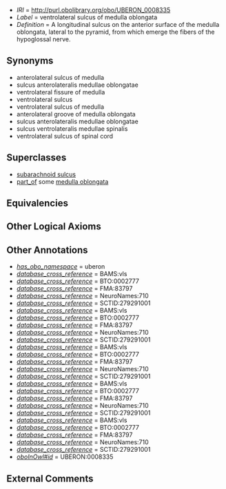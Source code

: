  * *IRI* = http://purl.obolibrary.org/obo/UBERON_0008335
 * *Label* = ventrolateral sulcus of medulla oblongata
 * *Definition* = A longitudinal sulcus on the anterior surface of the medulla oblongata, lateral to the pyramid, from which emerge the fibers of the hypoglossal nerve.

## Synonyms

 * anterolateral sulcus of medulla
 * sulcus anterolateralis medullae oblongatae
 * ventrolateral fissure of medulla
 * ventrolateral sulcus
 * ventrolateral sulcus of medulla
 * anterolateral groove of medulla oblongata
 * sulcus anterolateralis medullae oblongatae
 * sulcus ventrolateralis medullae spinalis
 * ventrolateral sulcus of spinal cord

## Superclasses

 * [subarachnoid sulcus](../../UBERON/34/UBERON_0008334.md)
 * [part_of](../../BFO/50/BFO_0000050.md) some [medulla oblongata](../../UBERON/96/UBERON_0001896.md)

## Equivalencies


## Other Logical Axioms


## Other Annotations

 * *[has_obo_namespace](../../ce/oboInOwl#hasOBONamespace.md)* = uberon
 * *[database_cross_reference](../../ef/oboInOwl#hasDbXref.md)* = BAMS:vls
 * *[database_cross_reference](../../ef/oboInOwl#hasDbXref.md)* = BTO:0002777
 * *[database_cross_reference](../../ef/oboInOwl#hasDbXref.md)* = FMA:83797
 * *[database_cross_reference](../../ef/oboInOwl#hasDbXref.md)* = NeuroNames:710
 * *[database_cross_reference](../../ef/oboInOwl#hasDbXref.md)* = SCTID:279291001
 * *[database_cross_reference](../../ef/oboInOwl#hasDbXref.md)* = BAMS:vls
 * *[database_cross_reference](../../ef/oboInOwl#hasDbXref.md)* = BTO:0002777
 * *[database_cross_reference](../../ef/oboInOwl#hasDbXref.md)* = FMA:83797
 * *[database_cross_reference](../../ef/oboInOwl#hasDbXref.md)* = NeuroNames:710
 * *[database_cross_reference](../../ef/oboInOwl#hasDbXref.md)* = SCTID:279291001
 * *[database_cross_reference](../../ef/oboInOwl#hasDbXref.md)* = BAMS:vls
 * *[database_cross_reference](../../ef/oboInOwl#hasDbXref.md)* = BTO:0002777
 * *[database_cross_reference](../../ef/oboInOwl#hasDbXref.md)* = FMA:83797
 * *[database_cross_reference](../../ef/oboInOwl#hasDbXref.md)* = NeuroNames:710
 * *[database_cross_reference](../../ef/oboInOwl#hasDbXref.md)* = SCTID:279291001
 * *[database_cross_reference](../../ef/oboInOwl#hasDbXref.md)* = BAMS:vls
 * *[database_cross_reference](../../ef/oboInOwl#hasDbXref.md)* = BTO:0002777
 * *[database_cross_reference](../../ef/oboInOwl#hasDbXref.md)* = FMA:83797
 * *[database_cross_reference](../../ef/oboInOwl#hasDbXref.md)* = NeuroNames:710
 * *[database_cross_reference](../../ef/oboInOwl#hasDbXref.md)* = SCTID:279291001
 * *[database_cross_reference](../../ef/oboInOwl#hasDbXref.md)* = BAMS:vls
 * *[database_cross_reference](../../ef/oboInOwl#hasDbXref.md)* = BTO:0002777
 * *[database_cross_reference](../../ef/oboInOwl#hasDbXref.md)* = FMA:83797
 * *[database_cross_reference](../../ef/oboInOwl#hasDbXref.md)* = NeuroNames:710
 * *[database_cross_reference](../../ef/oboInOwl#hasDbXref.md)* = SCTID:279291001
 * *[oboInOwl#id](../../id/oboInOwl#id.md)* = UBERON:0008335

## External Comments

